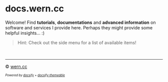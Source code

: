 # docs.wern.cc

Welcome! Find **tutorials**, **documentations** and **advanced information** on software and services I provide here. Perhaps they might provide some helpful insights... :)

> Hint: Check out the side menu for a list of available items!

<br />

---

© [wern.cc](https://wern.cc)

<span style="font-size: 70%">_Powered by [docsify](https://github.com/docsifyjs/docsify) + [docsify-themeable](https://github.com/jhildenbiddle/docsify-themeable)_</span>
